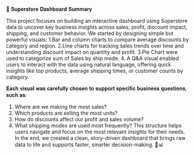 📌 𝐒𝐮𝐩𝐞𝐫𝐬𝐭𝐨𝐫𝐞 𝐃𝐚𝐬𝐡𝐛𝐨𝐚𝐫𝐝 𝐒𝐮𝐦𝐦𝐚𝐫𝐲

This project focuses on building an interactive dashboard using Superstore data to uncover key business insights across sales, profit, discount impact, shipping, and customer behavior.
We started by designing simple but powerful visuals:
1.Bar and column charts to compare average discounts by category and region.
2.Line charts for tracking sales trends over time and understanding discount impact on quantity and profit.
3.Pie Chart were used to categorize sum of Sales by ship mode.
4. A Q&A visual enabled users to interact with the data using natural language, offering quick insights like top products, average shipping times, or customer counts by category.

𝐄𝐚𝐜𝐡 𝐯𝐢𝐬𝐮𝐚𝐥 𝐰𝐚𝐬 𝐜𝐚𝐫𝐞𝐟𝐮𝐥𝐥𝐲 𝐜𝐡𝐨𝐬𝐞𝐧 𝐭𝐨 𝐬𝐮𝐩𝐩𝐨𝐫𝐭 𝐬𝐩𝐞𝐜𝐢𝐟𝐢𝐜 𝐛𝐮𝐬𝐢𝐧𝐞𝐬𝐬 𝐪𝐮𝐞𝐬𝐭𝐢𝐨𝐧𝐬, 𝐬𝐮𝐜𝐡 𝐚𝐬:
1. Where are we making the most sales?
2. Which products are selling the most units?
3. How do discounts affect our profit and sales volume?
4. What shipping modes are used most frequently?
This structure helps users navigate and focus on the most relevant insights for their needs.
In the end, we created a clean, story-driven dashboard that brings raw data to life and supports faster, smarter decision-making. 🎯📊

